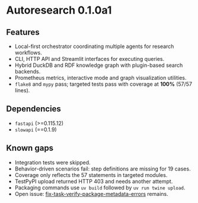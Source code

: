 # Autoresearch 0.1.0a1

## Features

- Local-first orchestrator coordinating multiple agents for research workflows.
- CLI, HTTP API and Streamlit interfaces for executing queries.
- Hybrid DuckDB and RDF knowledge graph with plugin-based search backends.
- Prometheus metrics, interactive mode and graph visualization utilities.
- `flake8` and `mypy` pass; targeted tests pass with coverage at **100%**
  (57/57 lines).

## Dependencies

- `fastapi` (>=0.115.12)
- `slowapi` (==0.1.9)

## Known gaps

- Integration tests were skipped.
- Behavior-driven scenarios fail: step definitions are missing for
  19 cases.
- Coverage only reflects the 57 statements in targeted modules.
- TestPyPI upload returned HTTP 403 and needs another attempt.
- Packaging commands use `uv build` followed by `uv run twine upload`.
- Open issue:
  [fix-task-verify-package-metadata-errors](
  ../../issues/fix-task-verify-package-metadata-errors.md) remains.
